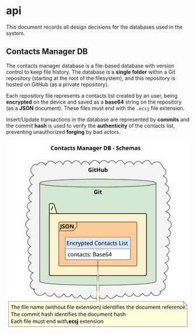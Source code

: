 # api

This document records all design decisions for the databases used in the system.

## Contacts Manager DB

The contacts manager database is a file-based database with version control to keep file history. The database is a **single folder** within a Git repository (starting at the root of the filesystem), and this repository is hosted on GitHub (as a private repository).

Each repository file represents a contacts list created by an user, being **encrypted** on the device and saved as a **base64** string on the repository (as a **JSON** document). These files must end with the `.ecsj` file extension.

Insert/Update transactions in the database are represented by **commits** and the commit **hash** is used to verify the **authenticity** of the contacts list, preventing unauthorized **forging** by bad actors.

![diagram illustrating contacts manager database schema](src/database/contacts-manager-db-schema.svg)